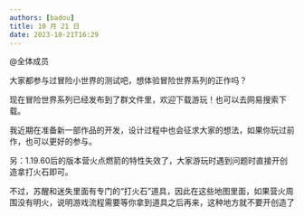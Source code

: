 ```yaml
---
authors: [badou]
title: 10 月 21 日
date: 2023-10-21T16:29
---
```


@全体成员 

大家都参与过冒险小世界的测试吧，想体验冒险世界系列的正作吗？

现在冒险世界系列已经发布到了群文件里，欢迎下载游玩！也可以去网易搜索下载。

我近期在准备新一部作品的开发，设计过程中也会征求大家的想法，如果你玩过前作，也可以更好的参与。

另：1.19.60后的版本营火点燃箭的特性失效了，大家游玩时遇到问题时直接开创造拿打火石即可。

不过，苏醒和迷失里面有专门的“打火石”道具，因此在这些地图里面，如果营火周围没有明火，说明游戏流程需要等你拿到道具之后再来，这种地方就不要开创造了
